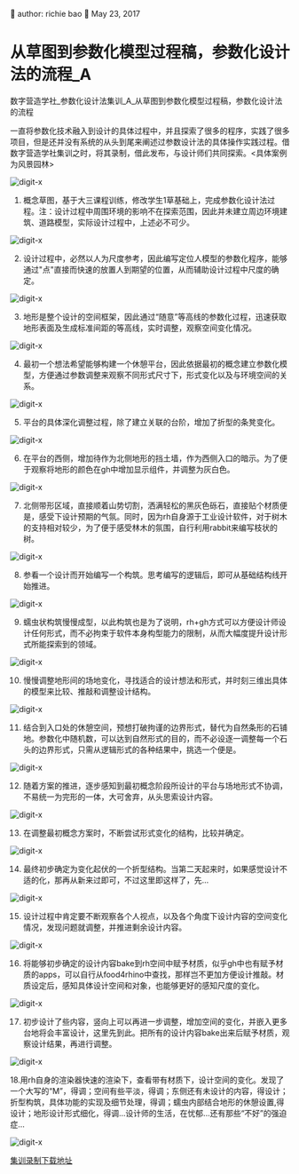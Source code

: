 🐞 author: richie bao 📅 May 23, 2017
# 从草图到参数化模型过程稿，参数化设计法的流程_A
数字营造学社_参数化设计法集训_A_从草图到参数化模型过程稿，参数化设计法的流程

一直将参数化技术融入到设计的具体过程中，并且探索了很多的程序，实践了很多项目，但是还并没有系统的从头到尾来阐述过参数设计法的具体操作实践过程。借数字营造学社集训之时，将其录制，借此发布，与设计师们共同探索。<具体案例为风景园林>

<img src="./imgs/0047.png" height="auto" width="auto"  title="digit-x" />

1. 概念草图，基于大三课程训练，修改学生1草基础上，完成参数化设计法过程。注：设计过程中周围环境的影响不在探索范围，因此并未建立周边环境建筑、道路模型，实际设计过程中，上述必不可少。

<img src="./imgs/0048.jpg" height="auto" width="auto"  title="digit-x" />

2. 设计过程中，必然以人为尺度参考，因此编写定位人模型的参数化程序，能够通过"点"直接而快速的放置人到期望的位置，从而辅助设计过程中尺度的确定。

<img src="./imgs/0049.jpg" height="auto" width="auto"  title="digit-x" />

3. 地形是整个设计的空间框架，因此通过“随意”等高线的参数化过程，迅速获取地形表面及生成标准间距的等高线，实时调整，观察空间变化情况。

<img src="./imgs/0050.jpg" height="auto" width="auto"  title="digit-x" />

4. 最初一个想法希望能够构建一个休憩平台，因此依据最初的概念建立参数化模型，方便通过参数调整来观察不同形式尺寸下，形式变化以及与环境空间的关系。

<img src="./imgs/0051.jpg" height="auto" width="auto"  title="digit-x" />

5. 平台的具体深化调整过程，除了建立关联的台阶，增加了折型的条凳变化。

<img src="./imgs/0052.jpg" height="auto" width="auto"  title="digit-x" />

6. 在平台的西侧，增加待作为北侧地形的挡土墙，作为西侧入口的暗示。为了便于观察将地形的颜色在gh中增加显示组件，并调整为灰白色。

<img src="./imgs/0053.jpg" height="auto" width="auto"  title="digit-x" />

7. 北侧带形区域，直接顺着山势切割，洒满轻松的黑灰色砾石，直接贴个材质便是，感受下设计预期的气氛。同时，因为rh自身源于工业设计软件，对于树木的支持相对较少，为了便于感受林木的氛围，自行利用rabbit来编写枝状的树。

<img src="./imgs/0054.jpg" height="auto" width="auto"  title="digit-x" />

8. 参看一个设计而开始编写一个构筑。思考编写的逻辑后，即可从基础结构线开始推进。

<img src="./imgs/0055.jpg" height="auto" width="auto"  title="digit-x" />

9. 蠕虫状构筑慢慢成型，以此构筑也是为了说明，rh+gh方式可以方便设计师设计任何形式，而不必拘束于软件本身构型能力的限制，从而大幅度提升设计形式所能探索到的领域。

<img src="./imgs/0056.jpg" height="auto" width="auto"  title="digit-x" />

10. 慢慢调整地形间的场地变化，寻找适合的设计想法和形式，并时刻三维出具体的模型来比较、推敲和调整设计结构。

<img src="./imgs/0057.jpg" height="auto" width="auto"  title="digit-x" />

11. 结合到入口处的休憩空间，预想打破拘谨的边界形式，替代为自然条形的石铺地。参数化中随机数，可以达到自然形式的目的，而不必设逐一调整每一个石头的边界形式，只需从逻辑形式的各种结果中，挑选一个便是。

<img src="./imgs/0058.jpg" height="auto" width="auto"  title="digit-x" />

12. 随着方案的推进，逐步感知到最初概念阶段所设计的平台与场地形式不协调，不易统一为完形的一体，大可舍弃，从头思索设计内容。

<img src="./imgs/0059.jpg" height="auto" width="auto"  title="digit-x" />

13. 在调整最初概念方案时，不断尝试形式变化的结构，比较并确定。

<img src="./imgs/0060.jpg" height="auto" width="auto"  title="digit-x" />

14. 最终初步确定为变化起伏的一个折型结构。当第二天起来时，如果感觉设计不适的化，那再从新来过即可，不过这里即这样了，先...

<img src="./imgs/0061.jpg" height="auto" width="auto"  title="digit-x" />

15. 设计过程中肯定要不断观察各个人视点，以及各个角度下设计内容的空间变化情况，发现问题就调整，并推进剩余设计内容。

<img src="./imgs/0062.jpg" height="auto" width="auto"  title="digit-x" />

16. 将能够初步确定的设计内容bake到rh空间中赋予材质，似乎gh中也有赋予材质的apps，可以自行从food4rhino中查找，那样岂不更加方便设计推敲。材质设定后，感知具体设计空间和对象，也能够更好的感知尺度的变化。

<img src="./imgs/0063.jpg" height="auto" width="auto"  title="digit-x" />

17. 初步设计了些内容，竖向上可以再进一步调整，增加空间的变化，并嵌入更多台地将会丰富设计，这里先到此。把所有的设计内容bake出来后赋予材质，观察设计结果，再进行调整。

<img src="./imgs/0064.jpg" height="auto" width="auto"  title="digit-x" />

18.用rh自身的渲染器快速的渲染下，查看带有材质下，设计空间的变化。发现了一个大写的“M”，得调；空间有些平淡，得调；东侧还有未设计的内容，得设计；折型构筑，具体功能的实现及细节处理，得调；蠕虫内部结合地形的休憩设置,得设计；地形设计形式细化，得调...设计师的生活，在忧郁...还有那些“不好”的强迫症...

<img src="./imgs/0065.jpg" height="auto" width="auto"  title="digit-x" />

[集训录制下载地址](https://pan.baidu.com/s/1jIOILQe#list/path=%2F)